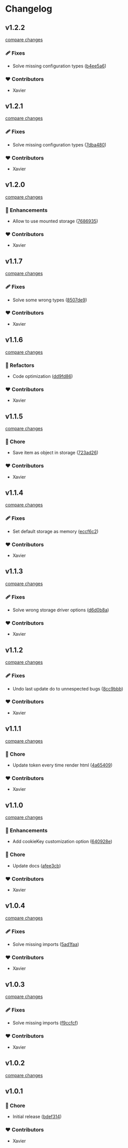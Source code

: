 # Changelog


## v1.2.2

[compare changes](https://github.com/xarenas107/nuxt-uncsrf/compare/v1.2.1...v1.2.2)

### 🩹 Fixes

- Solve missing configuration types ([b4ee5a6](https://github.com/xarenas107/nuxt-uncsrf/commit/b4ee5a6))

### ❤️ Contributors

- Xavier

## v1.2.1

[compare changes](https://github.com/xarenas107/nuxt-uncsrf/compare/v1.2.0...v1.2.1)

### 🩹 Fixes

- Solve missing configuration types ([7dba480](https://github.com/xarenas107/nuxt-uncsrf/commit/7dba480))

### ❤️ Contributors

- Xavier

## v1.2.0

[compare changes](https://github.com/xarenas107/nuxt-uncsrf/compare/v1.1.7...v1.2.0)

### 🚀 Enhancements

- Allow to use mounted storage ([7686935](https://github.com/xarenas107/nuxt-uncsrf/commit/7686935))

### ❤️ Contributors

- Xavier

## v1.1.7

[compare changes](https://github.com/xarenas107/nuxt-uncsrf/compare/v1.1.6...v1.1.7)

### 🩹 Fixes

- Solve some wrong types ([8507de9](https://github.com/xarenas107/nuxt-uncsrf/commit/8507de9))

### ❤️ Contributors

- Xavier

## v1.1.6

[compare changes](https://github.com/xarenas107/nuxt-uncsrf/compare/v1.1.5...v1.1.6)

### 💅 Refactors

- Code optimization ([dd9fd86](https://github.com/xarenas107/nuxt-uncsrf/commit/dd9fd86))

### ❤️ Contributors

- Xavier

## v1.1.5

[compare changes](https://github.com/xarenas107/nuxt-uncsrf/compare/v1.1.4...v1.1.5)

### 🏡 Chore

- Save item as object in storage ([723ad26](https://github.com/xarenas107/nuxt-uncsrf/commit/723ad26))

### ❤️ Contributors

- Xavier

## v1.1.4

[compare changes](https://github.com/xarenas107/nuxt-uncsrf/compare/v1.1.3...v1.1.4)

### 🩹 Fixes

- Set default storage as memory ([eccf6c2](https://github.com/xarenas107/nuxt-uncsrf/commit/eccf6c2))

### ❤️ Contributors

- Xavier

## v1.1.3

[compare changes](https://github.com/xarenas107/nuxt-uncsrf/compare/v1.1.2...v1.1.3)

### 🩹 Fixes

- Solve wrong storage driver options ([d6d0b8a](https://github.com/xarenas107/nuxt-uncsrf/commit/d6d0b8a))

### ❤️ Contributors

- Xavier

## v1.1.2

[compare changes](https://github.com/xarenas107/nuxt-uncsrf/compare/v1.1.1...v1.1.2)

### 🩹 Fixes

- Undo last update do to unnespected bugs ([8cc9bbb](https://github.com/xarenas107/nuxt-uncsrf/commit/8cc9bbb))

### ❤️ Contributors

- Xavier

## v1.1.1

[compare changes](https://github.com/xarenas107/nuxt-uncsrf/compare/v1.1.0...v1.1.1)

### 🏡 Chore

- Update token every time render html ([4a65409](https://github.com/xarenas107/nuxt-uncsrf/commit/4a65409))

### ❤️ Contributors

- Xavier

## v1.1.0

[compare changes](https://github.com/xarenas107/nuxt-uncsrf/compare/v1.0.4...v1.1.0)

### 🚀 Enhancements

- Add cookieKey customization option ([640928e](https://github.com/xarenas107/nuxt-uncsrf/commit/640928e))

### 🏡 Chore

- Update docs ([afee3cb](https://github.com/xarenas107/nuxt-uncsrf/commit/afee3cb))

### ❤️ Contributors

- Xavier

## v1.0.4

[compare changes](https://github.com/xarenas107/nuxt-uncsrf/compare/v1.0.3...v1.0.4)

### 🩹 Fixes

- Solve missing imports ([5ad1faa](https://github.com/xarenas107/nuxt-uncsrf/commit/5ad1faa))

### ❤️ Contributors

- Xavier

## v1.0.3

[compare changes](https://github.com/xarenas107/nuxt-uncsrf/compare/v1.0.2...v1.0.3)

### 🩹 Fixes

- Solve missing imports ([f9ccfcf](https://github.com/xarenas107/nuxt-uncsrf/commit/f9ccfcf))

### ❤️ Contributors

- Xavier

## v1.0.2

[compare changes](https://github.com/xarenas107/nuxt-uncsrf/compare/v1.0.1...v1.0.2)

## v1.0.1


### 🏡 Chore

- Initial release ([bdef314](https://github.com/xarenas107/nuxt-uncsrf/commit/bdef314))

### ❤️ Contributors

- Xavier

